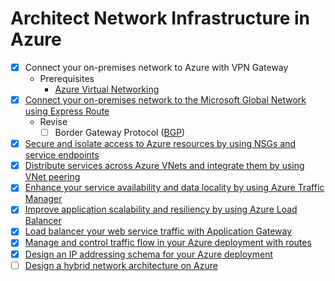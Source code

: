 # Architect Network Infrastructure in Azure

- [x] Connect your on-premises network to Azure with VPN Gateway
    - Prerequisites
        - [Azure Virtual Networking](https://docs.microsoft.com/en-us/learn/paths/architect-migration-bcdr/)
- [x] [Connect your on-premises network to the Microsoft Global Network using Express Route](https://docs.microsoft.com/en-us/learn/modules/connect-on-premises-network-with-expressroute/1-introduction)
    - Revise
        - [ ] Border Gateway Protocol ([BGP](https://tools.ietf.org/html/rfc1105))
- [x] [Secure and isolate access to Azure resources by using NSGs and service endpoints](https://docs.microsoft.com/en-us/learn/modules/secure-and-isolate-with-nsg-and-service-endpoints/)
- [x] [Distribute services across Azure VNets and integrate them by using VNet peering](https://docs.microsoft.com/en-gb/learn/modules/integrate-vnets-with-vnet-peering/)
- [x] [Enhance your service availability and data locality by using Azure Traffic Manager](https://docs.microsoft.com/en-us/learn/modules/distribute-load-with-traffic-manager/)
- [x] [Improve application scalability and resiliency by using Azure Load Balancer](https://docs.microsoft.com/en-gb/learn/modules/improve-app-scalability-resiliency-with-load-balancer/)
- [x] [Load balancer your web service traffic with Application Gateway](https://docs.microsoft.com/en-gb/learn/modules/load-balance-web-traffic-with-application-gateway/)
- [x] [Manage and control traffic flow in your Azure deployment with routes](https://docs.microsoft.com/en-gb/learn/modules/control-network-traffic-flow-with-routes/)
- [x] [Design an IP addressing schema for your Azure deployment](https://docs.microsoft.com/en-gb/learn/modules/design-ip-addressing-for-azure/)
- [ ] [Design a hybrid network architecture on Azure](https://docs.microsoft.com/en-us/learn/modules/design-a-hybrid-network-architecture/)
